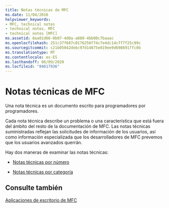```yaml
---
title: Notas técnicas de MFC
ms.date: 11/04/2016
helpviewer_keywords:
- MFC, technical notes
- technical notes, MFC
- technical notes [MFC]
ms.assetid: 8aa01d66-0b07-4d0a-a080-4bb00c7baaac
ms.openlocfilehash: 251c37f687c0176256f74c7e4dc14cff7f25c99c
ms.sourcegitcommit: c21b05042debc97d14875e019ee9d698691ffc0b
ms.translationtype: MT
ms.contentlocale: es-ES
ms.lasthandoff: 06/09/2020
ms.locfileid: "84617936"
---
```

# <a name="mfc-technical-notes"></a>Notas técnicas de MFC

Una nota técnica es un documento escrito para programadores por programadores.

Cada nota técnica describe un problema o una característica que está fuera del ámbito del resto de la documentación de MFC. Las notas técnicas suministradas reflejan las solicitudes de información de los usuarios, así como información especializada que los desarrolladores de MFC prevemos que los usuarios avanzados querrán.

Hay dos maneras de examinar las notas técnicas:

- [Notas técnicas por número](technical-notes-by-number.md)

- [Notas técnicas por categoría](technical-notes-by-category.md)

## <a name="see-also"></a>Consulte también

[Aplicaciones de escritorio de MFC](mfc-desktop-applications.md)
